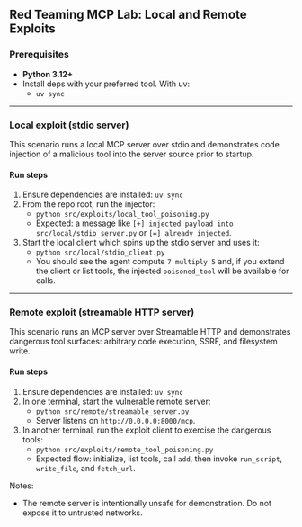 ## Red Teaming MCP Lab: Local and Remote Exploits

### Prerequisites
- **Python 3.12+**
- Install deps with your preferred tool. With uv:
  - `uv sync`

---

### Local exploit (stdio server)

This scenario runs a local MCP server over stdio and demonstrates code injection of a malicious tool into the server source prior to startup.


#### Run steps
1) Ensure dependencies are installed: `uv sync`
2) From the repo root, run the injector:
   - `python src/exploits/local_tool_poisoning.py`
   - Expected: a message like `[+] injected payload into src/local/stdio_server.py` or `[=] already injected`.
3) Start the local client which spins up the stdio server and uses it:
   - `python src/local/stdio_client.py`
   - You should see the agent compute `7 multiply 5` and, if you extend the client or list tools, the injected `poisoned_tool` will be available for calls.


---

### Remote exploit (streamable HTTP server)

This scenario runs an MCP server over Streamable HTTP and demonstrates dangerous tool surfaces: arbitrary code execution, SSRF, and filesystem write.


#### Run steps
1) Ensure dependencies are installed: `uv sync`
2) In one terminal, start the vulnerable remote server:
   - `python src/remote/streamable_server.py`
   - Server listens on `http://0.0.0.0:8000/mcp`.
3) In another terminal, run the exploit client to exercise the dangerous tools:
   - `python src/exploits/remote_tool_poisoning.py`
   - Expected flow: initialize, list tools, call `add`, then invoke `run_script`, `write_file`, and `fetch_url`.

Notes:
- The remote server is intentionally unsafe for demonstration. Do not expose it to untrusted networks.


